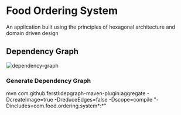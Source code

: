 # Food Ordering System
An application built using the principles of hexagonal architecture and domain driven design

## Dependency Graph
![dependency-graph](https://github.com/sharang1996/food-ordering-system/assets/15714187/6d3cffe8-4dc1-48ab-a10d-08975dfc0002)



### Generate Dependency Graph
mvn com.github.ferstl:depgraph-maven-plugin:aggregate -DcreateImage=true -DreduceEdges=false -Dscope=compile "-Dincludes=com.food.ordering.system*:*"
